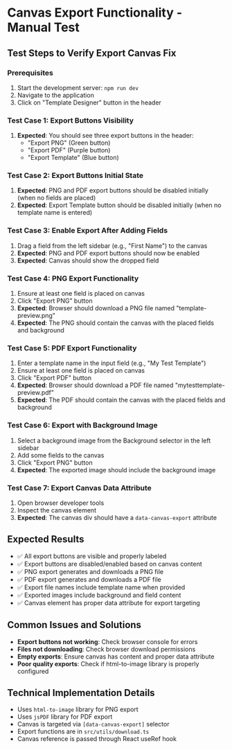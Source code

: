 # Canvas Export Functionality - Manual Test

## Test Steps to Verify Export Canvas Fix

### Prerequisites

1. Start the development server: `npm run dev`
2. Navigate to the application
3. Click on "Template Designer" button in the header

### Test Case 1: Export Buttons Visibility

1. **Expected**: You should see three export buttons in the header:
   - "Export PNG" (Green button)
   - "Export PDF" (Purple button)
   - "Export Template" (Blue button)

### Test Case 2: Export Buttons Initial State

1. **Expected**: PNG and PDF export buttons should be disabled initially (when no fields are placed)
2. **Expected**: Export Template button should be disabled initially (when no template name is entered)

### Test Case 3: Enable Export After Adding Fields

1. Drag a field from the left sidebar (e.g., "First Name") to the canvas
2. **Expected**: PNG and PDF export buttons should now be enabled
3. **Expected**: Canvas should show the dropped field

### Test Case 4: PNG Export Functionality

1. Ensure at least one field is placed on canvas
2. Click "Export PNG" button
3. **Expected**: Browser should download a PNG file named "template-preview.png"
4. **Expected**: The PNG should contain the canvas with the placed fields and background

### Test Case 5: PDF Export Functionality

1. Enter a template name in the input field (e.g., "My Test Template")
2. Ensure at least one field is placed on canvas
3. Click "Export PDF" button
4. **Expected**: Browser should download a PDF file named "mytesttemplate-preview.pdf"
5. **Expected**: The PDF should contain the canvas with the placed fields and background

### Test Case 6: Export with Background Image

1. Select a background image from the Background selector in the left sidebar
2. Add some fields to the canvas
3. Click "Export PNG" button
4. **Expected**: The exported image should include the background image

### Test Case 7: Export Canvas Data Attribute

1. Open browser developer tools
2. Inspect the canvas element
3. **Expected**: The canvas div should have a `data-canvas-export` attribute

## Expected Results

- ✅ All export buttons are visible and properly labeled
- ✅ Export buttons are disabled/enabled based on canvas content
- ✅ PNG export generates and downloads a PNG file
- ✅ PDF export generates and downloads a PDF file
- ✅ Export file names include template name when provided
- ✅ Exported images include background and field content
- ✅ Canvas element has proper data attribute for export targeting

## Common Issues and Solutions

- **Export buttons not working**: Check browser console for errors
- **Files not downloading**: Check browser download permissions
- **Empty exports**: Ensure canvas has content and proper data attribute
- **Poor quality exports**: Check if html-to-image library is properly configured

## Technical Implementation Details

- Uses `html-to-image` library for PNG export
- Uses `jsPDF` library for PDF export
- Canvas is targeted via `[data-canvas-export]` selector
- Export functions are in `src/utils/download.ts`
- Canvas reference is passed through React useRef hook

